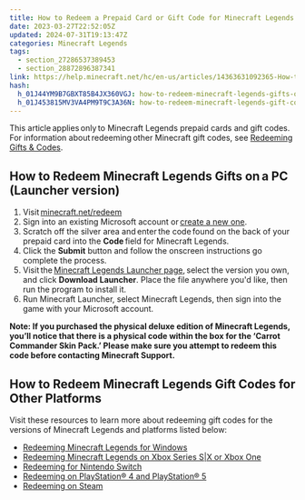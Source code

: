 ```yaml
---
title: How to Redeem a Prepaid Card or Gift Code for Minecraft Legends
date: 2023-03-27T22:52:05Z
updated: 2024-07-31T19:13:47Z
categories: Minecraft Legends
tags:
  - section_27286537389453
  - section_28872896387341
link: https://help.minecraft.net/hc/en-us/articles/14363631092365-How-to-Redeem-a-Prepaid-Card-or-Gift-Code-for-Minecraft-Legends
hash:
  h_01J44YM9B7GBXT85B4JX360VGJ: how-to-redeem-minecraft-legends-gifts-ona-pc-launcher-version
  h_01J453815MV3VA4PM9T9C3A36N: how-to-redeem-minecraft-legends-gift-codes-for-other-platforms
---
```


This article applies only to Minecraft Legends prepaid cards and gift codes. For information about redeeming other Minecraft gift codes, see [Redeeming Gifts & Codes](https://help.minecraft.net/hc/en-us/sections/28872896387341).

## How to Redeem Minecraft Legends Gifts on a PC (Launcher version) 

1.  Visit [minecraft.net/redeem](https://www.minecraft.net/en-us/redeem)
2.  Sign into an existing Microsoft account or [create a new one](../Account-Settings/Set-Up-Microsoft-Family-Accounts-for-Minecraft-Multiplayer-Games.md).
3.  Scratch off the silver area and enter the code found on the back of your prepaid card into the **Code** field for Minecraft Legends.
4.  Click the **Submit** button and follow the onscreen instructions go complete the process.
5.  Visit the [Minecraft Legends Launcher page](https://www.minecraft.net/en-us/store/legends-standard-edition), select the version you own, and click **Download Launcher**. Place the file anywhere you'd like, then run the program to install it.
6.  Run Minecraft Launcher, select Minecraft Legends, then sign into the game with your Microsoft account.

**Note: If you purchased the physical deluxe edition of Minecraft Legends, you’ll notice that there is a physical code within the box for the ‘Carrot Commander Skin Pack.’ Please make sure you attempt to redeem this code before contacting Minecraft Support.**

## How to Redeem Minecraft Legends Gift Codes for Other Platforms

Visit these resources to learn more about redeeming gift codes for the versions of Minecraft Legends and platforms listed below:

- [Redeeming Minecraft Legends for Windows](https://support.xbox.com/help/subscriptions-billing/redeem-codes-gifting/redeem-prepaid-codes)
- [Redeeming Minecraft Legends on Xbox Series S\|X or Xbox One](https://support.xbox.com/help/subscriptions-billing/redeem-codes-gifting/redeem-prepaid-codes)
- [Redeeming for Nintendo Switch](https://en-americas-support.nintendo.com/app/answers/detail/a_id/22429/~/how-to-redeem-a-download-code-on-nintendo-switch-eshop#:~:text=%20How%20to%20Redeem%20a%20Download%20Code%20on,with%20a%20limited%20version%20of%20Nintendo...%20More%20)
- [Redeeming on PlayStation® 4 and PlayStation® 5](https://support.playstation.com/s/article/How-to-redeem-codes-from-vouchers-and-PlayStation-Network-Cards?language=en_US%22%20%5Ct%20%22_blank)  
- [Redeeming on Steam](https://store.steampowered.com/account/redeemwalletcode)
